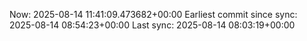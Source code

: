 Now: 2025-08-14 11:41:09.473682+00:00 Earliest commit since sync: 2025-08-14 08:54:23+00:00 Last sync: 2025-08-14 08:03:19+00:00

